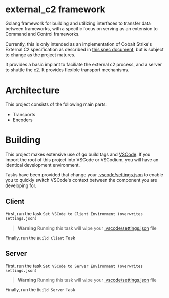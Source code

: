 # external_c2 framework
Golang framework for building and utilizing interfaces to transfer data between frameworks, with a specific focus on serving as an extension to Command and Control frameworks.

Currently, this is only intended as an implementation of Cobalt Strike's External C2 specification as described in [this spec document](https://www.cobaltstrike.com/downloads/externalc2spec.pdf), but is subject to change as the project matures.

It provides a basic implant to faciliate the external c2 process, and a server to shuttle the c2. It provides flexible transport mechanisms.


# Architecture
This project consists of the following main parts:
- Transports
- Encoders

# Building
This project makes extensive use of go build tags and [VSCode](https://vscodium.com/). If you import the root of this project into VSCode or VSCodium, you will have an identical development environment.

Tasks have been provided that change your [.vscode/settings.json](/.vscode/settings.json) to enable you to quickly switch VSCode's context between the component you are developing for.

## Client 
First, run the task `Set VSCode to Client Environment (overwrites settings.json)`

> **Warning**
> Running this task will wipe your [.vscode/settings.json](/.vscode/settings.json) file

Finally, run the `Build Client` Task

## Server
First, run the task `Set VSCode to Server Environment (overwrites settings.json)`

> **Warning**
> Running this task will wipe your [.vscode/settings.json](/.vscode/settings.json) file

Finally, run the `Build Server` Task